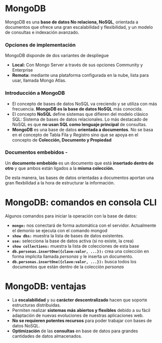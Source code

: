 # MongoDB

MongoDB es una **base de datos No relaciona, NoSQL**, orientada a documentos que ofrece una gran escalabilidad y flexibilidad, y un modelo de consultas e indexación avanzado.

### Opciones de implementación

MongoDB disponde de dos variantes de despliegue

- **Local:** Con Mongo Server a través de sus opciones Community y Enterprise
- **Remota:** mediante una plataforma configurada en la nube, lista para usar, llamada Mongo Atlas.

### Introducción a MongoDB

* El concepto de bases de datos NoSQL va creciendo y se utiliza con más frecuencia. **MongoDB es la base de datos NoSQL** más conocida.
* El concepto **NoSQL** define sistemas que difieren del modelo clásico SQL: Sistema de bases de datos relacionales. Lo más destacado de NoSQL es que **no usan SQL como lenguaje principal** de consultas.
* **MongoDB** es una base de datos **orientada a documentos**. No se basa en el concepto de Tabla Fila y Registro sino que se apoya en el concepto de **Colección, Documento y Propiedad**

### Documentos embebidos - 

Un **documento embebido** es un documento que está **insertado dentro de otro** y que ambos están ligados a la **misma colección.**

De esta manera, las bases de datos orientadas a documentos aportan una gran flexbilidad a la hora de estructurar la información.

# MongoDB: comandos en consola CLI

Algunos comandos para iniciar la operación con la base de datos:

- **```mongo:```** nos conectará de forma automática con el servidor. Actualmente el demonio se ejecuta con el comando mongod 
- **```show dbs:```** muestra la lista de bases de datos existentes.
- **```use:```** selecciona la base de datos activa (si no existe, la crea)
- **```show collections:```** muestra la lista de colecciones de esta base
- **```db.personas.insertOne({clave:valor, ...}):```** crea una colección en forma implicita llamada *personas* y le inserta un documento.
- **```db.personas.insertOne({clave:valor, ...}):```** busca todos los documentos que están dentro de la colección *personas*

# MongoDB: ventajas

- La **escalabilidad** y su **carácter descentralizado** hacen que soporte estructuras distribuidas.
- Permiten realizar **sistemas más abiertos y flexibles** debido a su fácil adaptación de nuevas evoluciones de nuestras aplicaciones web.
- **No se requieren potentes recursos** para poder trabajar con bases de datos NoSQL.
- **Optimización** de las **consultas** en base de datos para grandes cantidades de datos almacenados.


